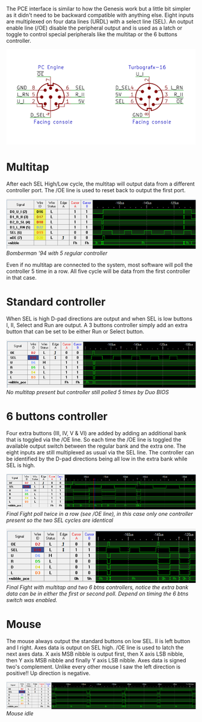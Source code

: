The PCE interface is similar to how the Genesis work but a little bit simpler as it didn't need to be backward compatible with anything else.
Eight inputs are multiplexed on four data lines (URDL) with a select line (SEL). An output enable line (/OE) disable the peripheral output and is used
as a latch or toggle to control special peripherals like the multitap or the 6 buttons controller. 

![](img/cables/pce_pinout.png)

# Multitap
After each SEL High/Low cycle, the multitap will output data from a different controller port.
The /OE line is used to reset back to output the first port.

![](img/traces/pce_mt_1_5.png)\
_Bomberman '94 with 5 regular controller_

Even if no multitap are connected to the system, most software will poll the controller 5 time in a row.
All five cycle will be data from the first controller in that case.

# Standard controller
When SEL is high D-pad directions are output and when SEL is low buttons I, II, Select and Run are output.
A 3 buttons controller simply add an extra button that can be set to be either Run or Select button.

![](img/traces/pce_br_3btns.png)\
_No multitap present but controller still polled 5 times by Duo BIOS_

# 6 buttons controller
Four extra buttons (III, IV, V & VI) are added by adding an additional bank that is toggled via the /OE line.
So each time the /OE line is toggled the available output switch between the regular bank and the extra one. The eight inputs are still multiplexed as usual via the SEL line.
The controller can be identified by the D-pad directions being all low in the extra bank while SEL is high.

![](img/traces/pce_br_6btns_ff.png)\
_Final Fight poll twice in a row (see /OE line), in this case only one controller present so the two SEL cycles are identical_

![](img/traces/pce_br_6btns_mt_ff.png)\
_Final Fight with multitap and two 6 btns controllers, notice the extra bank data can be in either the first or second poll. Depend on timing the 6 btns switch was enabled._

# Mouse
The mouse always output the standard buttons on low SEL. II is left button and I right.
Axes data is output on SEL high. /OE line is used to latch the next axes data.
X axis MSB nibble is output first, then X axis LSB nibble, then Y axis MSB nibble and finally Y axis LSB nibble.
Axes data is signed two's complement. Unlike every other mouse I saw the left direction is positive!! Up direction is negative.

![](img/traces/pce_br_mouse.png)\
_Mouse idle_


